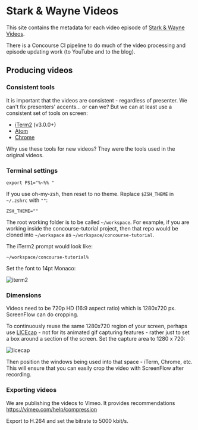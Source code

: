 # Stark & Wayne Videos

This site contains the metadata for each video episode of [Stark & Wayne Videos](https://www.starkandwayne.com/videos).

There is a Concourse CI pipeline to do much of the video processing and episode updating work (to YouTube and to the blog).

## Producing videos

### Consistent tools

It is important that the videos are consistent - regardless of presenter. We can't fix presenters' accents... or can we? But we can at least use a consistent set of tools on screen:

* [iTerm2](https://www.iterm2.com/) (v3.0.0+)
* [Atom](https://atom.io/)
* [Chrome](https://www.google.com/chrome/)

Why use these tools for new videos? They were the tools used in the original videos.

### Terminal settings

```
export PS1="%~%% "
```

If you use oh-my-zsh, then reset to no theme. Replace `$ZSH_THEME` in `~/.zshrc` with `""`:

```
ZSH_THEME=""
```

The root working folder is to be called `~/workspace`. For example, if you are working inside the concourse-tutorial project, then that repo would be cloned into `~/workspace` as `~/workspace/concourse-tutorial`.

The iTerm2 prompt would look like:

```
~/workspace/concourse-tutorial%
```

Set the font to 14pt Monaco:

![iterm2](http://cl.ly/0n3K1p0c0f0e/download/Image%202016-06-01%20at%2010.50.14%20AM.png)

### Dimensions

Videos need to be 720p HD (16:9 aspect ratio) which is 1280x720 px. ScreenFlow can do cropping.

To continuously reuse the same 1280x720 region of your screen, perhaps use [LICEcap](http://www.cockos.com/licecap/) - not for its animated gif capturing features - rather just to set a box around a section of the screen. Set the capture area to 1280 x 720:

![licecap](http://cl.ly/1I3v1b2z052m/download/Image%202016-06-01%20at%2010.09.12%20AM.png)

Then position the windows being used into that space - iTerm, Chrome, etc. This will ensure that you can easily crop the video with ScreenFlow after recording.

### Exporting videos

We are publishing the videos to Vimeo. It provides recommendations https://vimeo.com/help/compression

Export to H.264 and set the bitrate to 5000 kbit/s.

